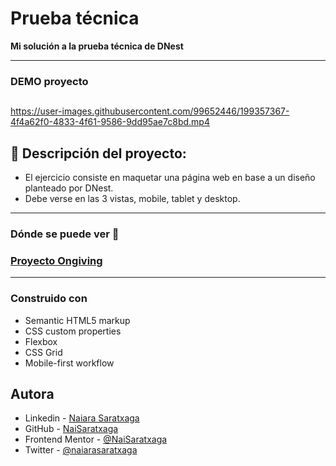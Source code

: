# Prueba técnica

**Mi solución a la prueba técnica de DNest**

---

### DEMO proyecto

## 

https://user-images.githubusercontent.com/99652446/199357367-4f4a62f0-4833-4f61-9586-9dd95ae7c8bd.mp4



## 🚀 Descripción del proyecto:

- El ejercicio consiste en maquetar una página web en base a un diseño planteado por DNest.
- Debe verse en las 3 vistas, mobile, tablet y desktop.

---

### Dónde se puede ver 👀

### **[Proyecto Ongiving ](https://naisaratxaga.github.io/ongiving/)**

---

### Construido con

- Semantic HTML5 markup
- CSS custom properties
- Flexbox
- CSS Grid
- Mobile-first workflow

## Autora

- Linkedin - [Naiara Saratxaga](https://www.linkedin.com/in/naiara-saratxaga-17abb030/)
- GitHub - [NaiSaratxaga](https://github.com/NaiSaratxaga)
- Frontend Mentor - [@NaiSaratxaga](https://www.frontendmentor.io/profile/NaiSaratxaga)
- Twitter - [@naiarasaratxaga](https://twitter.com/naiarasaratxaga)
